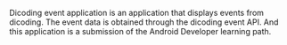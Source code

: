 Dicoding event application is an application that displays events from dicoding. The event data is obtained through the dicoding event API. And this application is a submission of the Android Developer learning path.
